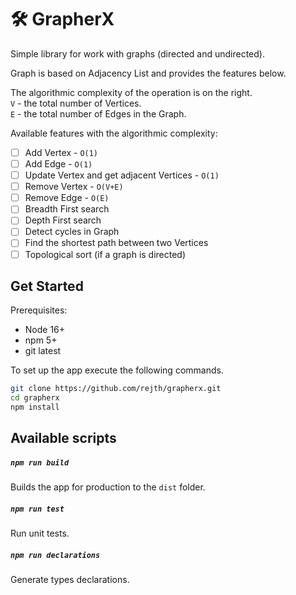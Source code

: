 # 🛠 GrapherX

Simple library for work with graphs (directed and undirected).

Graph is based on Adjacency List and provides the features below.

The algorithmic complexity of the operation is on the right.\
`V` - the total number of Vertices.\
`E` - the total number of Edges in the Graph.

Available features with the algorithmic complexity:
- [ ] Add Vertex - `O(1)`
- [ ] Add Edge - `O(1)`
- [ ] Update Vertex and get adjacent Vertices - `O(1)`
- [ ] Remove Vertex - `O(V+E)`
- [ ] Remove Edge - `O(E)`
- [ ] Breadth First search
- [ ] Depth First search
- [ ] Detect cycles in Graph
- [ ] Find the shortest path between two Vertices
- [ ] Topological sort (if a graph is directed)

## Get Started

Prerequisites:

- Node 16+
- npm 5+
- git latest

To set up the app execute the following commands.

```bash
git clone https://github.com/rejth/grapherx.git
cd grapherx
npm install
```
## Available scripts

##### `npm run build`

Builds the app for production to the `dist` folder.

##### `npm run test`

Run unit tests.

##### `npm run declarations`

Generate types declarations.
